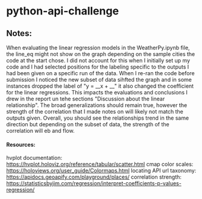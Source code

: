 # python-api-challenge

## Notes: 
When evaluating the linear regression models in the WeatherPy.ipynb file, the line_eq might not show on the graph depending on the sample cities the code at the start chose. 
I did not account for this when I initially set up my code and I had selected positions for the labeling specific to the outputs I had been given on a specific run of the data. When I re-ran the code before submission I noticed the new subset of data sihfted the graph and in some instances dropped the label of "y = __x + __" it also changed the coefficient for the linear regressions. This impacts the evaluations and conclusions I drew in the report un tehe sections "Discussion about the linear relationship". 
The broad generalizations should remain true, however the strength of the correlation that I made notes on will likely not match the outputs given. Overall, you should see the relationships trend in the same direction but depending on the subset of data, the strength of the correlation will eb and flow. 

#### Resources:
hvplot documentation: https://hvplot.holoviz.org/reference/tabular/scatter.html
cmap color scales: https://holoviews.org/user_guide/Colormaps.html
locating API url taxonomy: https://apidocs.geoapify.com/playground/places/
correlation strength: https://statisticsbyjim.com/regression/interpret-coefficients-p-values-regression/